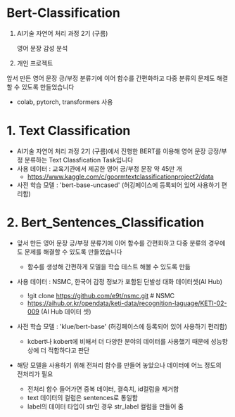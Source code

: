 # Bert-Classification
1. AI기술 자연어 처리 과정 2기 (구름)
   
   영어 문장 감성 분석
 2. 개인 프로젝트
 
앞서 만든 영어 문장 긍/부정 분류기에 이어 함수를 간편화하고 다중 분류의 문제도 해결할 수 있도록 만들었습니다

 - colab, pytorch, transformers 사용

# 1. Text Classification
 - AI기술 자연어 처리 과정 2기 (구름)에서 진행한 BERT를 이용해 영어 문장 긍정/부정 분류하는 Text Classfication Task입니다
 - 사용 데이터 : 교육기관에서 제공한 영어 긍/부정 문장 약 45만 개 
     - https://www.kaggle.com/c/goormtextclassificationproject2/data
 - 사전 학습 모델 : 'bert-base-uncased' (허깅페이스에 등록되어 있어 사용하기 편리함)


# 2. Bert_Sentences_Classification
  - 앞서 만든 영어 문장 긍/부정 분류기에 이어 함수를 간편화하고 다중 분류의 경우에도 문제를 해결할 수 있도록 만들었습니다
    - 함수를 생성해 간편하게 모델을 학습 테스트 해볼 수 있도록 만듦
  - 사용 데이터 : NSMC, 한국어 감정 정보가 포함된 단발성 대화 데이터셋(AI Hub)
    - !git clone https://github.com/e9t/nsmc.git # NSMC 
    - https://aihub.or.kr/opendata/keti-data/recognition-laguage/KETI-02-009 (AI Hub 데이터 셋)
 
  - 사전 학습 모델 : 'klue/bert-base' (허깅페이스에 등록되어 있어 사용하기 편리함)
    - kcbert나 kobert에 비해서 더 다양한 분야의 데이터를 사용했기 때문에 성능향상에 더 적합하다고 판단

  - 해당 모델을 사용하기 위해 전처리 함수를 만들어 놓았으나 데이터에 어느 정도의 전처리가 필요
    - 전처리 함수 들어가면 중복 데이터, 결측치, id컬럼을 제거함
    - text 데이터의 컬럼은 sentences로 통일함
    - label의 데이터 타입이 str인 경우 str_label 컬럼을 만들어 줌
  
